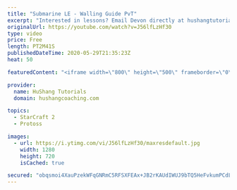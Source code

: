 ```yaml
---
title: "Submarine LE - Walling Guide PvT"
excerpt: "Interested in lessons? Email Devon directly at hushangtutorials@outlook.com ------------------------------------------------------------------------------------------------------- Want to support HuShang Tutorials directly? Patreon is a website where you can contribute a monthly donation that will help"
originalUrl: https://youtube.com/watch?v=J56lfLzHf30
type: video
price: Free
length: PT2M41S
publishedDateTime: 2020-05-29T21:35:23Z
heat: 50

featuredContent: "<iframe width=\"800\" height=\"500\" frameborder=\"0\" src=\"https://www.youtube.com/embed/J56lfLzHf30\" allow=\"accelerometer; autoplay; encrypted-media; gyroscope; picture-in-picture\" allowfullscreen></iframe>"

provider:
  name: HuShang Tutorials
  domain: hushangcoaching.com

topics:
  - StarCraft 2
  - Protoss

images:
  - url: https://i.ytimg.com/vi/J56lfLzHf30/maxresdefault.jpg
    width: 1280
    height: 720
    isCached: true

secured: "obqsmoi4XauPzekWFqGNRmC5RFSXFEAx+JB2rKAUdIWUJ9bTQ5HeFvkumPCdLhH5cu/jvsDELTjOzKFTCe/mJEwG514t1DxtMoPH96ppZSJvquE9meywAP9eISxFBqM6po7yhOc1rgTAv/K9AIvQqnsvPWdReUTCwzfd5LxbOxAG7C9S/rvGynw5IN4PyZdXLXlCAuwAbqkL4Hkt5+N5wpSDF/JCmwUVKJeoT174qrvXu8W77D9Oc+n3VuBtfEG3kw+osIebA30NVxQ9GbW+m/GRoc6/5zjD31M6Wd+8ADOf0h7mLTNX7r5XRiHWdqc6GkqpEok8sVmpomrsgIcW5aGOC4D+Nhwx0v3kbGYh0thK2vA7t4d2qa8KY1qhY3DgH7hSBLAUL2pbCqZ8h8nAMwAqaALzUO4KflX+sUX3bLA=;Oh5bn5LrM3w5wBP4mxyRGg=="
---
```


